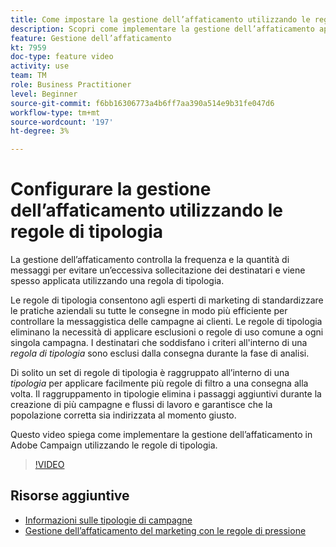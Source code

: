 ```yaml
---
title: Come impostare la gestione dell’affaticamento utilizzando le regole di tipologia.
description: Scopri come implementare la gestione dell’affaticamento applicando le regole di tipologia.
feature: Gestione dell’affaticamento
kt: 7959
doc-type: feature video
activity: use
team: TM
role: Business Practitioner
level: Beginner
source-git-commit: f6bb16306773a4b6ff7aa390a514e9b31fe047d6
workflow-type: tm+mt
source-wordcount: '197'
ht-degree: 3%

---
```



# Configurare la gestione dell’affaticamento utilizzando le regole di tipologia

La gestione dell’affaticamento controlla la frequenza e la quantità di messaggi per evitare un’eccessiva sollecitazione dei destinatari e viene spesso applicata utilizzando una regola di tipologia.

Le regole di tipologia consentono agli esperti di marketing di standardizzare le pratiche aziendali su tutte le consegne in modo più efficiente per controllare la messaggistica delle campagne ai clienti. Le regole di tipologia eliminano la necessità di applicare esclusioni o regole di uso comune a ogni singola campagna. I destinatari che soddisfano i criteri all&#39;interno di una *regola di tipologia* sono esclusi dalla consegna durante la fase di analisi.

Di solito un set di regole di tipologia è raggruppato all’interno di una *tipologia* per applicare facilmente più regole di filtro a una consegna alla volta. Il raggruppamento in tipologie elimina i passaggi aggiuntivi durante la creazione di più campagne e flussi di lavoro e garantisce che la popolazione corretta sia indirizzata al momento giusto.

Questo video spiega come implementare la gestione dell’affaticamento in Adobe Campaign utilizzando le regole di tipologia.

>[!VIDEO](https://video.tv.adobe.com/v/25090?quality=12)

## Risorse aggiuntive

* [Informazioni sulle tipologie di campagne](https://experienceleague.adobe.com/docs/campaign-classic/using/orchestrating-campaigns/campaign-optimization/about-campaign-typologies.html?lang=en)
* [Gestione dell’affaticamento del marketing con le regole di pressione](https://experienceleague.adobe.com/docs/campaign-classic/using/orchestrating-campaigns/campaign-optimization/pressure-rules.html?lang=en)
